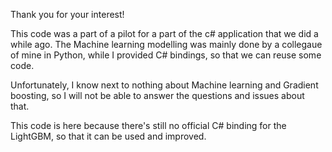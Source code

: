 Thank you for your interest!

This code was a part of a pilot for a part of the c# application that we did a while ago. The Machine learning modelling was mainly done by a collegaue of mine in Python, while I provided C# bindings, so that we can reuse some code.

Unfortunately, I know next to nothing about Machine learning and Gradient boosting, so I will not be able to answer the questions and issues about that.

This code is here because there's still no official C# binding for the LightGBM, so that it can be used and improved.




